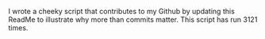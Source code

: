 I wrote a cheeky script that contributes to my Github by updating this ReadMe to illustrate why more than commits matter. This script has run 3121 times.